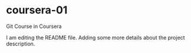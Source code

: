 # coursera-01
Git Course in Coursera

I am editing the README file. Adding some more details about the project description.


